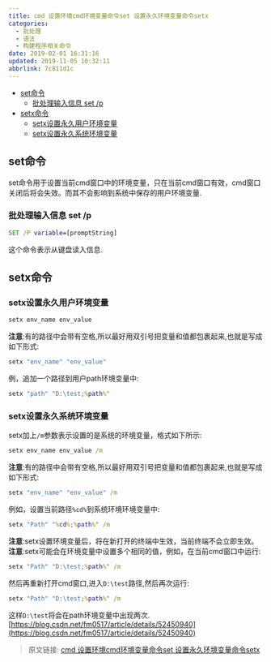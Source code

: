 ```yaml
---
title: cmd 设置环境cmd环境变量命令set 设置永久环境变量命令setx
categories: 
  - 批处理
  - 语法
  - 构建程序相关命令
date: 2019-02-01 16:31:16
updated: 2019-11-05 10:32:11
abbrlink: 7c811d1c
---
```

- [set命令](/blog/7c811d1c/#set命令)
    - [批处理输入信息 set /p](/blog/7c811d1c/#批处理输入信息-set-p)
- [setx命令](/blog/7c811d1c/#setx命令)
    - [setx设置永久用户环境变量](/blog/7c811d1c/#setx设置永久用户环境变量)
    - [setx设置永久系统环境变量](/blog/7c811d1c/#setx设置永久系统环境变量)

<!--more-->
<script src="https://cdn.bootcss.com/jquery/3.4.0/jquery.slim.min.js"></script>
<script>$(document).ready(function () {$(".post-body > ul:nth-child(1)").hide();});</script>

<!--end-->
## set命令 ##
set命令用于设置当前cmd窗口中的环境变量，只在当前cmd窗口有效，cmd窗口关闭后将会失效。而其不会影响到系统中保存的用户环境变量.
### 批处理输入信息 set /p ###
```cmd
SET /P variable=[promptString]
```
这个命令表示从键盘读入信息.
## setx命令 ##
### setx设置永久用户环境变量 ###
```cmd
setx env_name env_value
```
**注意**:有的路径中会带有空格,所以最好用双引号把变量和值都包裹起来,也就是写成如下形式:
```cmd
setx "env_name" "env_value"
```
例，追加一个路径到用户path环境变量中:
```cmd
setx "path" "D:\test;%path%"
```
### setx设置永久系统环境变量 ###
setx加上`/m`参数表示设置的是系统的环境变量，格式如下所示:
```cmd
setx env_name env_value /m
```
**注意**:有的路径中会带有空格,所以最好用双引号把变量和值都包裹起来,也就是写成如下形式:
```cmd
setx "env_name" "env_value" /m
```
例如，设置当前路径`%cd%`到系统环境环境变量中:
```cmd
setx "Path" "%cd%;%path%" /m
```
**注意**:setx设置环境变量后，将在新打开的终端中生效，当前终端不会立即生效。
**注意**:setx可能会在环境变量中设置多个相同的值，例如，在当前cmd窗口中运行:
```cmd
setx "Path" "D:\test;%path%" /m
```
然后再重新打开cmd窗口,进入`D:\test`路径,然后再次运行:
```cmd
setx "Path" "D:\test;%path%" /m
```
这样`D:\test`将会在path环境变量中出现两次.
[https://blog.csdn.net/fm0517/article/details/52450940](https://blog.csdn.net/fm0517/article/details/52450940)
>原文链接: [cmd 设置环境cmd环境变量命令set 设置永久环境变量命令setx](https://lanlan2017.github.io/blog/7c811d1c/)
